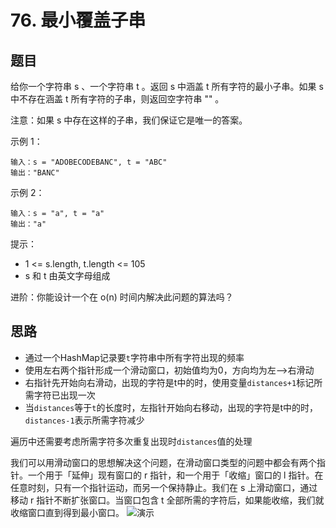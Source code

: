 # 76. 最小覆盖子串

## 题目
给你一个字符串 s 、一个字符串 t 。返回 s 中涵盖 t 所有字符的最小子串。如果 s 中不存在涵盖 t 所有字符的子串，则返回空字符串 "" 。

注意：如果 s 中存在这样的子串，我们保证它是唯一的答案。

示例 1：
```
输入：s = "ADOBECODEBANC", t = "ABC"
输出："BANC"
```

示例 2：
```
输入：s = "a", t = "a"
输出："a"
```

提示：
- 1 <= s.length, t.length <= 105
- s 和 t 由英文字母组成

进阶：你能设计一个在 o(n) 时间内解决此问题的算法吗？

## 思路
- 通过一个HashMap记录要`t`字符串中所有字符出现的频率
- 使用左右两个指针形成一个滑动窗口，初始值均为0，方向均为左—>右滑动
- 右指针先开始向右滑动，出现的字符是t中的时，使用变量`distances+1`标记所需字符已出现一次
- 当`distances`等于`t`的长度时，左指针开始向右移动，出现的字符是t中的时，`distances-1`表示所需字符减少

遍历中还需要考虑所需字符多次重复出现时`distances`值的处理

我们可以用滑动窗口的思想解决这个问题，在滑动窗口类型的问题中都会有两个指针。一个用于「延伸」现有窗口的 r 指针，和一个用于「收缩」窗口的 l 指针。在任意时刻，只有一个指针运动，而另一个保持静止。我们在 s 上滑动窗口，通过移动 r 指针不断扩张窗口。当窗口包含 t 全部所需的字符后，如果能收缩，我们就收缩窗口直到得到最小窗口。
![演示](76_fig1.gif)
